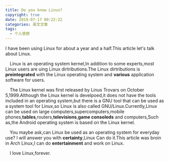 ```yaml
---
title: Do you know Linux?
copyright: true
date: 2019-07-17 00:22:22
categories: 英文文章
tags:
  - 个人感想
---
```


I have been using Linux for about a year and a half.This article let's talk about Linux.


&emsp;Linux is an operating system kernel,In addition to some experts,most Linux users are uing Linux dirtributions.The Linux dirtributions is __preintegrated__ with the Linux operating system and __various__ application software for users.

&emsp;The Linux kernel was first released by Linus Trovars on October 5,1999.Although the Linux kernel is develpoed,it does not have the tools included in an operating system,but there is a GNU tool that can be used as a system tool for Linux,so Linux is also called GNU/Linux.Currently,Linux can be used on large computers,supercomputers,mobile phones,__tables__,routers,__televisions__,__game consoleds__ and computers,Such as,the Android operating system is based on the Linux kernel.

&emsp;You maybe ask,can Linux be used as an operating system for  everyday use? I will answer you with __certainty__,Linux Can do it.This article was broin in Arch Linux,I can do __entertainment__ and work on Linux.

&emsp;I love Linux,forever.
